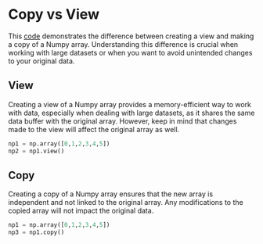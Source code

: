 # Copy vs View

This [code](../numpy_for_machine_learning/copy_vs_view.py) demonstrates the difference between creating a view and
making a copy of a Numpy array. Understanding this
difference is crucial when working with large datasets or when you want to avoid unintended changes to your original
data.

## View

Creating a view of a Numpy array provides a memory-efficient way to work with data, especially when dealing with large
datasets, as it shares the same data buffer with the original array. However, keep in mind that changes made to the view
will affect the original array as well.

```python
np1 = np.array([0,1,2,3,4,5])
np2 = np1.view()
```

## Copy

Creating a copy of a Numpy array ensures that the new array is independent and not linked to the
original array. Any modifications to the copied array will not impact the original data.

```python
np1 = np.array([0,1,2,3,4,5])
np3 = np1.copy()
```